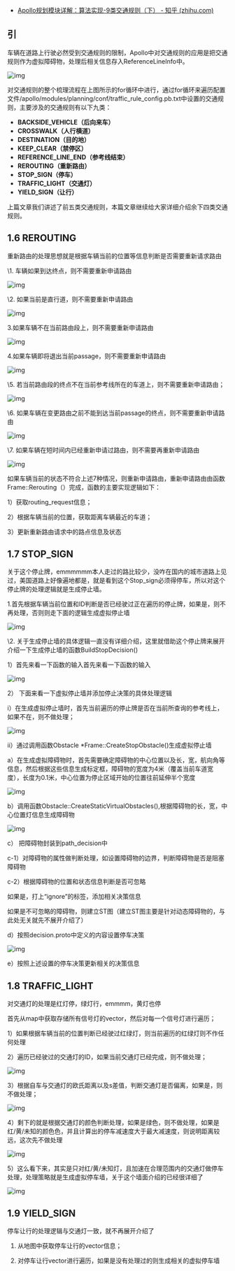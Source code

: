 - [Apollo规划模块详解：算法实现-9类交通规则（下） - 知乎 (zhihu.com)](https://zhuanlan.zhihu.com/p/436139193)

## 引

车辆在道路上行驶必然受到交通规则的限制，Apollo中对交通规则的应用是把交通规则作为虚拟障碍物，处理后相关信息存入ReferenceLineInfo中。

![img](https://pic3.zhimg.com/80/v2-f9d85128c1d4bc89d49f4ec95fec41be_720w.jpg)

对交通规则的整个梳理流程在上图所示的for循环中进行，通过for循环来遍历配置文件/apollo/modules/planning/conf/traffic_rule_config.pb.txt中设置的交通规则，主要涉及的交通规则有以下九类：

- **BACKSIDE_VEHICLE（后向来车）**
- **CROSSWALK（人行横道）**
- **DESTINATION（目的地）**
- **KEEP_CLEAR（禁停区）**
- **REFERENCE_LINE_END（参考线结束）**
- **REROUTING（重新路由）**
- **STOP_SIGN（停车）**
- **TRAFFIC_LIGHT（交通灯）**
- **YIELD_SIGN（让行）**

上篇文章我们讲述了前五类交通规则，本篇文章继续给大家详细介绍余下四类交通规则。

## 1.6 REROUTING

重新路由的处理思想就是根据车辆当前的位置等信息判断是否需要重新请求路由

\1. 车辆如果到达终点，则不需要重新申请路由

![img](https://pic2.zhimg.com/80/v2-1431310b74a4e96a9d96a0f07e7bb6c1_720w.jpg)

\2. 如果当前是直行道，则不需要重新申请路由

![img](https://pic4.zhimg.com/80/v2-9bf5e9ada578b56451a230ab719ec86f_720w.png)

3.如果车辆不在当前路由段上，则不需要重新申请路由

![img](https://pic2.zhimg.com/80/v2-d14ee81da82ca31899d516840a1bab55_720w.png)

4.如果车辆即将退出当前passage，则不需要重新申请路由

![img](https://pic3.zhimg.com/80/v2-279561c14b4ef69b799b6ef0514920fa_720w.png)

\5. 若当前路由段的终点不在当前参考线所在的车道上，则不需要重新申请路由；

![img](https://pic2.zhimg.com/80/v2-c405ef872c5857c37cab3fde23074fb9_720w.jpg)

\6. 如果车辆在变更路由之前不能到达当前passage的终点，则不需要重新申请路由

![img](https://pic1.zhimg.com/80/v2-d11121c60e042654bedfd35cbe6f6a6c_720w.jpg)

\7. 如果车辆在短时间内已经重新申请过路由，则不需要再重新申请路由

![img](https://pic2.zhimg.com/80/v2-1bc9309a0165516473aa570f857b7fed_720w.jpg)

如果车辆当前的状态不符合上述7种情况，则重新申请路由，重新申请路由由函数Frame::Rerouting（）完成，函数的主要实现逻辑如下：

1）获取routing_request信息；

2）根据车辆当前的位置，获取距离车辆最近的车道；

3）更新重新路由请求中的路点信息及状态

## 1.7 STOP_SIGN

关于这个停止牌，emmmmmm本人走过的路比较少，没咋在国内的城市道路上见过，美国道路上好像遍地都是，就是看到这个Stop_sign必须得停车，所以对这个停止牌的处理逻辑就是生成停止墙。

1.首先根据车辆当前位置和ID判断是否已经驶过正在遍历的停止牌，如果是，则不再处理，否则则走下面的逻辑生成虚拟停止墙

![img](https://pic2.zhimg.com/80/v2-dc753ad9300e1ca2305ad96df972a051_720w.jpg)

\2. 关于生成停止墙的具体逻辑一直没有详细介绍，这里就借助这个停止牌来展开介绍一下生成停止墙的函数BuildStopDecision()

1）首先来看一下函数的输入首先来看一下函数的输入

![img](https://pic4.zhimg.com/80/v2-ec2887762256c741e796541729d09daf_720w.jpg)

2） 下面来看一下虚拟停止墙并添加停止决策的具体处理逻辑

i）在生成虚拟停止墙时，首先当前遍历的停止牌是否在当前所查询的参考线上，如果不在，则不做处理；

![img](https://pic4.zhimg.com/80/v2-3cfd265b94bd996a22be73c1bf800cf7_720w.png)

ii）通过调用函数Obstacle *Frame::CreateStopObstacle()生成虚拟停止墙

a）在生成虚拟障碍物时，首先需要确定障碍物的中心位置以及长，宽，航向角等信息，然后根据这些信息生成标定框，障碍物的宽度为4米（覆盖当前车道宽度），长度为0.1米，中心位置为停止区域开始的位置往前延伸半个宽度

![img](https://pic1.zhimg.com/80/v2-6f6a907a1c048048152cb71e044bd5fc_720w.jpg)

b）调用函数Obstacle::CreateStaticVirtualObstacles(),根据障碍物的长，宽，中心位置灯信息生成障碍物

![img](https://pic4.zhimg.com/80/v2-21c5f029a53990e2ca9656c8e0fa735f_720w.jpg)

c） 把障碍物封装到path_decision中

c-1）对障碍物的属性做判断处理，如设置障碍物的边界，判断障碍物是否是阻塞障碍物

c-2）根据障碍物的位置和状态信息判断是否可忽略

如果是，打上“ignore”的标签，添加相关决策信息

如果是不可忽略的障碍物，则建立ST图（建立ST图主要是针对动态障碍物的，与此处无关就先不展开介绍了）

d）按照decision.proto中定义的内容设置停车决策

![img](https://pic2.zhimg.com/80/v2-878628ca693300bb3d9283f0719fad45_720w.jpg)

e）按照上述设置的停车决策更新相关的决策信息

## 1.8 TRAFFIC_LIGHT

对交通灯的处理是红灯停，绿灯行，emmmm，黄灯也停

首先从map中获取存储所有信号灯的vector，然后对每一个信号灯进行遍历；

1）如果根据车辆当前的位置判断已经驶过红绿灯，则当前遍历的红绿灯则不作任何处理

2）遍历已经驶过的交通灯的ID，如果当前交通灯已经完成，则不做处理；

![img](https://pic3.zhimg.com/80/v2-0e270892184261d0863ac39cf6ad0dca_720w.jpg)

3）根据自车与交通灯的欧氏距离以及s差值，判断交通灯是否偏离，如果是，则不做处理；

![img](https://pic1.zhimg.com/80/v2-f1ab7d2d06eebee9607e877e0c6e3f84_720w.jpg)

4）剩下的就是根据交通灯的颜色判断处理，如果是绿色，则不做处理，如果是红/黄/未知的颜色色，并且计算出的停车减速度大于最大减速度，则说明距离较远，这次先不做处理

![img](https://pic1.zhimg.com/80/v2-4b813bad5d2237b91ca0b7b96f59b6f8_720w.jpg)

5）这么看下来，其实是只对红/黄/未知灯，且加速在合理范围内的交通灯做停车处理，处理策略就是生成虚拟停车墙，关于这个墙面介绍的已经很详细了

![img](https://pic4.zhimg.com/80/v2-1b06ee5162bdfac2ca610a46573eeabb_720w.jpg)

## 1.9 YIELD_SIGN

停车让行的处理逻辑与交通灯一致，就不再展开介绍了

1. 从地图中获取停车让行的vector信息；

2. 对停车让行vector进行遍历，如果是没有处理过的则生成相关的虚拟停车墙